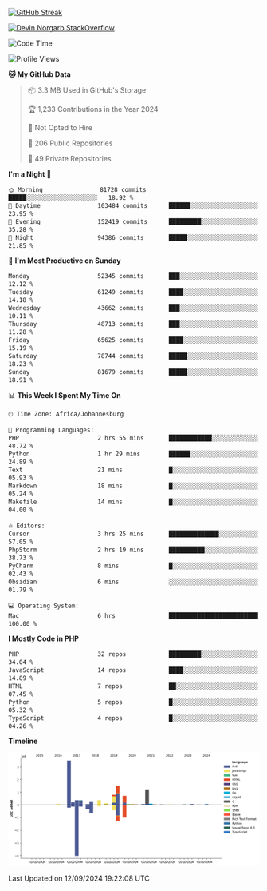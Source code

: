 
[![GitHub Streak](http://github-readme-streak-stats.herokuapp.com?user=DevinNorgarb&date_format=M%20j%5B%2C%20Y%5D)]()


[![Devin Norgarb StackOverflow](https://github-readme-stackoverflow.vercel.app/?userID=4993755)](https://stackoverflow.com/users/4993755/devin-norgarb)

<!--START_SECTION:waka-->
![Code Time](http://img.shields.io/badge/Code%20Time-9%2C088%20hrs%2058%20mins-blue)

![Profile Views](http://img.shields.io/badge/Profile%20Views-7-blue)

**🐱 My GitHub Data** 

> 📦 3.3 MB Used in GitHub's Storage 
 > 
> 🏆 1,233 Contributions in the Year 2024
 > 
> 🚫 Not Opted to Hire
 > 
> 📜 206 Public Repositories 
 > 
> 🔑 49 Private Repositories 
 > 
**I'm a Night 🦉** 

```text
🌞 Morning                81728 commits       █████░░░░░░░░░░░░░░░░░░░░   18.92 % 
🌆 Daytime                103484 commits      ██████░░░░░░░░░░░░░░░░░░░   23.95 % 
🌃 Evening                152419 commits      █████████░░░░░░░░░░░░░░░░   35.28 % 
🌙 Night                  94386 commits       █████░░░░░░░░░░░░░░░░░░░░   21.85 % 
```
📅 **I'm Most Productive on Sunday** 

```text
Monday                   52345 commits       ███░░░░░░░░░░░░░░░░░░░░░░   12.12 % 
Tuesday                  61249 commits       ████░░░░░░░░░░░░░░░░░░░░░   14.18 % 
Wednesday                43662 commits       ███░░░░░░░░░░░░░░░░░░░░░░   10.11 % 
Thursday                 48713 commits       ███░░░░░░░░░░░░░░░░░░░░░░   11.28 % 
Friday                   65625 commits       ████░░░░░░░░░░░░░░░░░░░░░   15.19 % 
Saturday                 78744 commits       █████░░░░░░░░░░░░░░░░░░░░   18.23 % 
Sunday                   81679 commits       █████░░░░░░░░░░░░░░░░░░░░   18.91 % 
```


📊 **This Week I Spent My Time On** 

```text
🕑︎ Time Zone: Africa/Johannesburg

💬 Programming Languages: 
PHP                      2 hrs 55 mins       ████████████░░░░░░░░░░░░░   48.72 % 
Python                   1 hr 29 mins        ██████░░░░░░░░░░░░░░░░░░░   24.89 % 
Text                     21 mins             █░░░░░░░░░░░░░░░░░░░░░░░░   05.93 % 
Markdown                 18 mins             █░░░░░░░░░░░░░░░░░░░░░░░░   05.24 % 
Makefile                 14 mins             █░░░░░░░░░░░░░░░░░░░░░░░░   04.00 % 

🔥 Editors: 
Cursor                   3 hrs 25 mins       ██████████████░░░░░░░░░░░   57.05 % 
PhpStorm                 2 hrs 19 mins       ██████████░░░░░░░░░░░░░░░   38.73 % 
PyCharm                  8 mins              █░░░░░░░░░░░░░░░░░░░░░░░░   02.43 % 
Obsidian                 6 mins              ░░░░░░░░░░░░░░░░░░░░░░░░░   01.79 % 

💻 Operating System: 
Mac                      6 hrs               █████████████████████████   100.00 % 
```

**I Mostly Code in PHP** 

```text
PHP                      32 repos            █████████░░░░░░░░░░░░░░░░   34.04 % 
JavaScript               14 repos            ████░░░░░░░░░░░░░░░░░░░░░   14.89 % 
HTML                     7 repos             ██░░░░░░░░░░░░░░░░░░░░░░░   07.45 % 
Python                   5 repos             █░░░░░░░░░░░░░░░░░░░░░░░░   05.32 % 
TypeScript               4 repos             █░░░░░░░░░░░░░░░░░░░░░░░░   04.26 % 
```



**Timeline**

![Lines of Code chart](https://raw.githubusercontent.com/DevinNorgarb/DevinNorgarb/main/assets/bar_graph.png)


 Last Updated on 12/09/2024 19:22:08 UTC
<!--END_SECTION:waka-->

